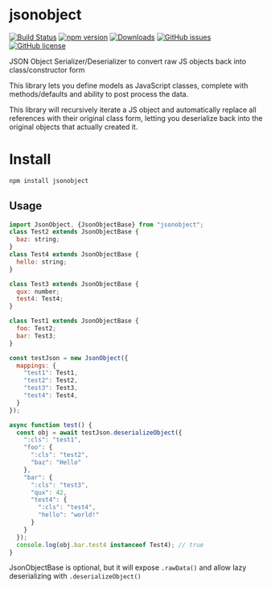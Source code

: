 # jsonobject
[![Build Status](https://travis-ci.org/aikar/json-object.svg?branch=master)](https://travis-ci.org/aikar/json-object)
[![npm version](https://img.shields.io/npm/v//jsonobject.svg)](https://www.npmjs.org/package/jsonobject)
[![Downloads](https://img.shields.io/npm/dt/jsonobject.svg)](https://www.npmjs.org/package/jsonobject)
[![GitHub issues](https://img.shields.io/github/issues/aikar/json-object.svg)](https://github.com/aikar/json-object/issues)
[![GitHub license](https://img.shields.io/github/license/aikar/json-object.svg)](https://github.com/aikar/json-object/blob/master/LICENSE)

JSON Object Serializer/Deserializer to convert raw JS objects back into class/constructor form

This library lets you define models as JavaScript classes, complete with methods/defaults and ability to post process the data.

This library will recursively iterate a JS object and automatically replace all references with their original class form,
letting you deserialize back into the original objects that actually created it.

# Install
```bash
npm install jsonobject
```

## Usage
```javascript
import JsonObject, {JsonObjectBase} from "jsonobject";
class Test2 extends JsonObjectBase {
  baz: string;
}
class Test4 extends JsonObjectBase {
  hello: string;
}

class Test3 extends JsonObjectBase {
  qux: number;
  test4: Test4;
}

class Test1 extends JsonObjectBase {
  foo: Test2;
  bar: Test3;
}

const testJson = new JsonObject({
  mappings: {
    "test1": Test1,
    "test2": Test2,
    "test3": Test3,
    "test4": Test4,
  }
});

async function test() {
  const obj = await testJson.deserializeObject({
    ":cls": "test1",
    "foo": {
      ":cls": "test2",
      "baz": "Hello"
    },
    "bar": {
      ":cls": "test3",
      "qux": 42,
      "test4": {
        ":cls": "test4",
        "hello": "world!"
      }
    }
  });
  console.log(obj.bar.test4 instanceof Test4); // true
}
```
JsonObjectBase is optional, but it will expose `.rawData()` and allow lazy deserializing with `.deserializeObject()`
